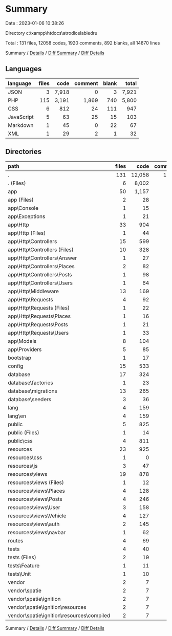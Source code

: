# Summary

Date : 2023-01-06 10:38:26

Directory c:\\xampp\\htdocs\\atrodicelabiedru

Total : 131 files,  12058 codes, 1920 comments, 892 blanks, all 14870 lines

Summary / [Details](details.md) / [Diff Summary](diff.md) / [Diff Details](diff-details.md)

## Languages
| language | files | code | comment | blank | total |
| :--- | ---: | ---: | ---: | ---: | ---: |
| JSON | 3 | 7,918 | 0 | 3 | 7,921 |
| PHP | 115 | 3,191 | 1,869 | 740 | 5,800 |
| CSS | 6 | 812 | 24 | 111 | 947 |
| JavaScript | 5 | 63 | 25 | 15 | 103 |
| Markdown | 1 | 45 | 0 | 22 | 67 |
| XML | 1 | 29 | 2 | 1 | 32 |

## Directories
| path | files | code | comment | blank | total |
| :--- | ---: | ---: | ---: | ---: | ---: |
| . | 131 | 12,058 | 1,920 | 892 | 14,870 |
| . (Files) | 6 | 8,002 | 2 | 28 | 8,032 |
| app | 50 | 1,157 | 781 | 311 | 2,249 |
| app (Files) | 2 | 28 | 16 | 13 | 57 |
| app\\Console | 1 | 15 | 12 | 6 | 33 |
| app\\Exceptions | 1 | 21 | 23 | 7 | 51 |
| app\\Http | 33 | 904 | 666 | 214 | 1,784 |
| app\\Http (Files) | 1 | 44 | 21 | 7 | 72 |
| app\\Http\\Controllers | 15 | 599 | 503 | 128 | 1,230 |
| app\\Http\\Controllers (Files) | 10 | 328 | 307 | 77 | 712 |
| app\\Http\\Controllers\\Answer | 1 | 27 | 6 | 6 | 39 |
| app\\Http\\Controllers\\Places | 2 | 82 | 89 | 21 | 192 |
| app\\Http\\Controllers\\Posts | 1 | 98 | 50 | 12 | 160 |
| app\\Http\\Controllers\\Users | 1 | 64 | 51 | 12 | 127 |
| app\\Http\\Middleware | 13 | 169 | 101 | 57 | 327 |
| app\\Http\\Requests | 4 | 92 | 41 | 22 | 155 |
| app\\Http\\Requests (Files) | 1 | 22 | 10 | 5 | 37 |
| app\\Http\\Requests\\Places | 1 | 16 | 10 | 5 | 31 |
| app\\Http\\Requests\\Posts | 1 | 21 | 10 | 6 | 37 |
| app\\Http\\Requests\\Users | 1 | 33 | 11 | 6 | 50 |
| app\\Models | 8 | 104 | 1 | 41 | 146 |
| app\\Providers | 5 | 85 | 63 | 30 | 178 |
| bootstrap | 1 | 17 | 30 | 9 | 56 |
| config | 15 | 533 | 733 | 239 | 1,505 |
| database | 17 | 324 | 178 | 71 | 573 |
| database\\factories | 1 | 23 | 13 | 5 | 41 |
| database\\migrations | 13 | 265 | 144 | 53 | 462 |
| database\\seeders | 3 | 36 | 21 | 13 | 70 |
| lang | 4 | 159 | 60 | 24 | 243 |
| lang\\en | 4 | 159 | 60 | 24 | 243 |
| public | 5 | 825 | 52 | 122 | 999 |
| public (Files) | 1 | 14 | 30 | 12 | 56 |
| public\\css | 4 | 811 | 22 | 110 | 943 |
| resources | 23 | 925 | 25 | 43 | 993 |
| resources\\css | 1 | 0 | 0 | 1 | 1 |
| resources\\js | 3 | 47 | 25 | 12 | 84 |
| resources\\views | 19 | 878 | 0 | 30 | 908 |
| resources\\views (Files) | 1 | 12 | 0 | 2 | 14 |
| resources\\views\\Places | 4 | 128 | 0 | 5 | 133 |
| resources\\views\\Posts | 4 | 246 | 0 | 5 | 251 |
| resources\\views\\User | 3 | 158 | 0 | 4 | 162 |
| resources\\views\\Vehicle | 4 | 127 | 0 | 4 | 131 |
| resources\\views\\auth | 2 | 145 | 0 | 8 | 153 |
| resources\\views\\navbar | 1 | 62 | 0 | 2 | 64 |
| routes | 4 | 69 | 41 | 25 | 135 |
| tests | 4 | 40 | 16 | 19 | 75 |
| tests (Files) | 2 | 19 | 5 | 10 | 34 |
| tests\\Feature | 1 | 11 | 6 | 5 | 22 |
| tests\\Unit | 1 | 10 | 5 | 4 | 19 |
| vendor | 2 | 7 | 2 | 1 | 10 |
| vendor\\spatie | 2 | 7 | 2 | 1 | 10 |
| vendor\\spatie\\ignition | 2 | 7 | 2 | 1 | 10 |
| vendor\\spatie\\ignition\\resources | 2 | 7 | 2 | 1 | 10 |
| vendor\\spatie\\ignition\\resources\\compiled | 2 | 7 | 2 | 1 | 10 |

Summary / [Details](details.md) / [Diff Summary](diff.md) / [Diff Details](diff-details.md)